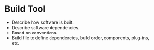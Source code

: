 # Build Tool

- Describe how software is built.
- Describe software dependencies.
- Based on conventions.
- Build file to define dependencies, build order, components, plug-ins, etc.